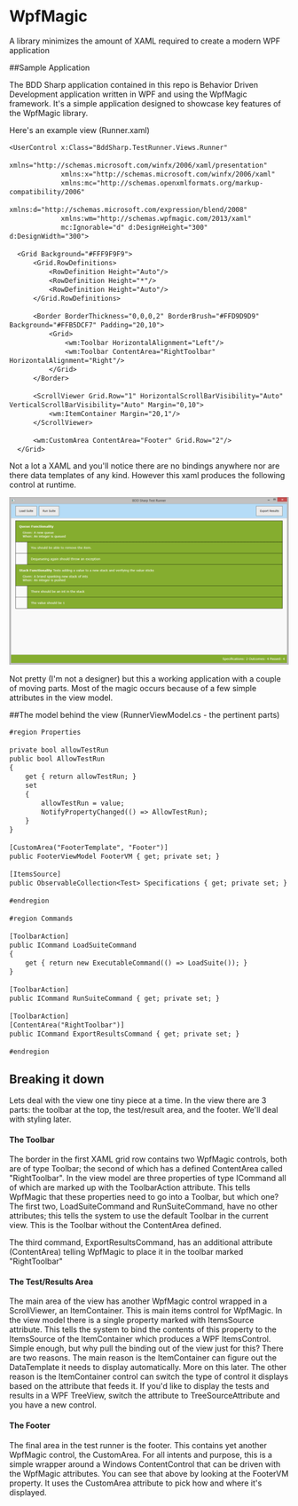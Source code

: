 # WpfMagic
A library minimizes the amount of XAML required to create a modern WPF application

##Sample Application

The BDD Sharp application contained in this repo is Behavior Driven Development application written in WPF and using the WpfMagic
framework. It's a simple application designed to showcase key features of the WpfMagic library. 

Here's an example view (Runner.xaml)

    <UserControl x:Class="BddSharp.TestRunner.Views.Runner"
                 xmlns="http://schemas.microsoft.com/winfx/2006/xaml/presentation"
                 xmlns:x="http://schemas.microsoft.com/winfx/2006/xaml"
                 xmlns:mc="http://schemas.openxmlformats.org/markup-compatibility/2006" 
                 xmlns:d="http://schemas.microsoft.com/expression/blend/2008"
                 xmlns:wm="http://schemas.wpfmagic.com/2013/xaml"
                 mc:Ignorable="d" d:DesignHeight="300" d:DesignWidth="300">	

      <Grid Background="#FFF9F9F9">
          <Grid.RowDefinitions>
              <RowDefinition Height="Auto"/>
              <RowDefinition Height="*"/>
              <RowDefinition Height="Auto"/>
          </Grid.RowDefinitions>

          <Border BorderThickness="0,0,0,2" BorderBrush="#FFD9D9D9" Background="#FFB5DCF7" Padding="20,10">
              <Grid>
                  <wm:Toolbar HorizontalAlignment="Left"/>
                  <wm:Toolbar ContentArea="RightToolbar" HorizontalAlignment="Right"/>
              </Grid>
          </Border>

          <ScrollViewer Grid.Row="1" HorizontalScrollBarVisibility="Auto" VerticalScrollBarVisibility="Auto" Margin="0,10">
              <wm:ItemContainer Margin="20,1"/>
          </ScrollViewer>

          <wm:CustomArea ContentArea="Footer" Grid.Row="2"/>
      </Grid>
  </UserControl>

Not a lot a XAML and you'll notice there are no bindings anywhere nor are there data templates of any kind. However this xaml produces the following control at runtime.

![Test Runner](/img/TestRunnerView.png)

Not pretty (I'm not a designer) but this a working application with a couple of moving parts. Most of the magic occurs because of a few simple attributes in the view model.

##The model behind the view (RunnerViewModel.cs - the pertinent parts)

    #region Properties
    
    private bool allowTestRun
	public bool AllowTestRun
	{
		get { return allowTestRun; }
		set
		{
			allowTestRun = value;
			NotifyPropertyChanged(() => AllowTestRun);
		}
	}

	[CustomArea("FooterTemplate", "Footer")]
	public FooterViewModel FooterVM { get; private set; }

	[ItemsSource]
	public ObservableCollection<Test> Specifications { get; private set; }

	#endregion

	#region Commands

	[ToolbarAction]
	public ICommand LoadSuiteCommand
	{
		get { return new ExecutableCommand(() => LoadSuite()); }
	}

	[ToolbarAction]
	public ICommand RunSuiteCommand { get; private set; }

	[ToolbarAction]
	[ContentArea("RightToolbar")]
	public ICommand ExportResultsCommand { get; private set; }

	#endregion
	
## Breaking it down

Lets deal with the view one tiny piece at a time. In the view there are 3 parts: the toolbar at the top, the test/result area, and the footer. We'll deal with styling later.

#### The Toolbar

The border in the first XAML grid row contains two WpfMagic controls, both are of type Toolbar; the second of which has a defined ContentArea called "RightToolbar". In the view model are three properties of type ICommand all of which are marked up with the ToolbarAction attribute. This tells WpfMagic that these properties need to go into a Toolbar, but which one? The first two, LoadSuiteCommand and RunSuiteCommand, have no other attributes; this tells the system to use the default Toolbar in the current view. This is the Toolbar without the ContentArea defined.

The third command, ExportResultsCommand, has an additional attribute (ContentArea) telling WpfMagic to place it in the toolbar marked "RightToolbar"

#### The Test/Results Area

The main area of the view has another WpfMagic control wrapped in a ScrollViewer, an ItemContainer. This is main items control for WpfMagic. In the view model there is a single property marked with ItemsSource attribute. This tells the system to bind the contents of this property to the ItemsSource of the ItemContainer which produces a WPF ItemsControl. Simple enough, but why pull the binding out of the view just for this? There are two reasons. The main reason is the ItemContainer can figure out the DataTemplate it needs to display automatically. More on this later. The other reason is the ItemContainer control can switch  the type of control it displays based on the attribute that feeds it. If you'd like to display the tests and results in a WPF TreeView, switch the attribute to TreeSourceAttribute and you have a new control.

#### The Footer

The final area in the test runner is the footer. This contains yet another WpfMagic control, the CustomArea. For all intents and purpose, this is a simple wrapper around a Windows ContentControl that can be driven with the WpfMagic attributes. You can see that above by looking at the FooterVM property. It uses the CustomArea attribute to pick how and where it's displayed.
